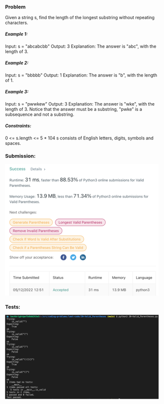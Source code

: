 ### Problem
Given a string s, find the length of the longest substring without repeating characters.

 

##### Example 1:

Input: s = "abcabcbb"
Output: 3
Explanation: The answer is "abc", with the length of 3.

##### Example 2:

Input: s = "bbbbb"
Output: 1
Explanation: The answer is "b", with the length of 1.

##### Example 3:

Input: s = "pwwkew"
Output: 3
Explanation: The answer is "wke", with the length of 3.
Notice that the answer must be a substring, "pwke" is a subsequence and not a substring.
 

##### Constraints:

0 <= s.length <= 5 * 104
s consists of English letters, digits, symbols and spaces.

### Submission:<br>
<img src="images/submission.png" width=500>

### Tests:<br>
<img src="images/doctest.png" width=500>


